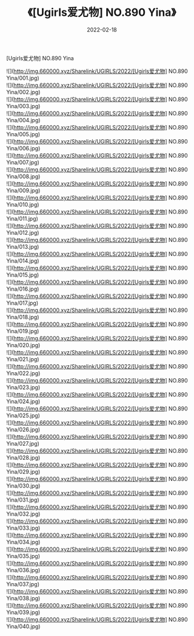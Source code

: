 ﻿---
layout: post
title:  《[Ugirls爱尤物] NO.890 Yina》
date:   2022-02-18
img: http://img.660000.xyz/Sharelink/UGIRLS/2022/[Ugirls爱尤物] NO.890 Yina/000.jpg
categories: [美女, 清纯, 唯美]
---

[Ugirls爱尤物] NO.890 Yina

 ![](http://img.660000.xyz/Sharelink/UGIRLS/2022/[Ugirls爱尤物] NO.890 Yina/001.jpg) <br>![](http://img.660000.xyz/Sharelink/UGIRLS/2022/[Ugirls爱尤物] NO.890 Yina/002.jpg) <br>![](http://img.660000.xyz/Sharelink/UGIRLS/2022/[Ugirls爱尤物] NO.890 Yina/003.jpg) <br>![](http://img.660000.xyz/Sharelink/UGIRLS/2022/[Ugirls爱尤物] NO.890 Yina/004.jpg) <br>![](http://img.660000.xyz/Sharelink/UGIRLS/2022/[Ugirls爱尤物] NO.890 Yina/005.jpg) <br>![](http://img.660000.xyz/Sharelink/UGIRLS/2022/[Ugirls爱尤物] NO.890 Yina/006.jpg) <br>![](http://img.660000.xyz/Sharelink/UGIRLS/2022/[Ugirls爱尤物] NO.890 Yina/007.jpg) <br>![](http://img.660000.xyz/Sharelink/UGIRLS/2022/[Ugirls爱尤物] NO.890 Yina/008.jpg) <br>![](http://img.660000.xyz/Sharelink/UGIRLS/2022/[Ugirls爱尤物] NO.890 Yina/009.jpg) <br>![](http://img.660000.xyz/Sharelink/UGIRLS/2022/[Ugirls爱尤物] NO.890 Yina/010.jpg) <br>![](http://img.660000.xyz/Sharelink/UGIRLS/2022/[Ugirls爱尤物] NO.890 Yina/011.jpg) <br>![](http://img.660000.xyz/Sharelink/UGIRLS/2022/[Ugirls爱尤物] NO.890 Yina/012.jpg) <br>![](http://img.660000.xyz/Sharelink/UGIRLS/2022/[Ugirls爱尤物] NO.890 Yina/013.jpg) <br>![](http://img.660000.xyz/Sharelink/UGIRLS/2022/[Ugirls爱尤物] NO.890 Yina/014.jpg) <br>![](http://img.660000.xyz/Sharelink/UGIRLS/2022/[Ugirls爱尤物] NO.890 Yina/015.jpg) <br>![](http://img.660000.xyz/Sharelink/UGIRLS/2022/[Ugirls爱尤物] NO.890 Yina/016.jpg) <br>![](http://img.660000.xyz/Sharelink/UGIRLS/2022/[Ugirls爱尤物] NO.890 Yina/017.jpg) <br>![](http://img.660000.xyz/Sharelink/UGIRLS/2022/[Ugirls爱尤物] NO.890 Yina/018.jpg) <br>![](http://img.660000.xyz/Sharelink/UGIRLS/2022/[Ugirls爱尤物] NO.890 Yina/019.jpg) <br>![](http://img.660000.xyz/Sharelink/UGIRLS/2022/[Ugirls爱尤物] NO.890 Yina/020.jpg) <br>![](http://img.660000.xyz/Sharelink/UGIRLS/2022/[Ugirls爱尤物] NO.890 Yina/021.jpg) <br>![](http://img.660000.xyz/Sharelink/UGIRLS/2022/[Ugirls爱尤物] NO.890 Yina/022.jpg) <br>![](http://img.660000.xyz/Sharelink/UGIRLS/2022/[Ugirls爱尤物] NO.890 Yina/023.jpg) <br>![](http://img.660000.xyz/Sharelink/UGIRLS/2022/[Ugirls爱尤物] NO.890 Yina/024.jpg) <br>![](http://img.660000.xyz/Sharelink/UGIRLS/2022/[Ugirls爱尤物] NO.890 Yina/025.jpg) <br>![](http://img.660000.xyz/Sharelink/UGIRLS/2022/[Ugirls爱尤物] NO.890 Yina/026.jpg) <br>![](http://img.660000.xyz/Sharelink/UGIRLS/2022/[Ugirls爱尤物] NO.890 Yina/027.jpg) <br>![](http://img.660000.xyz/Sharelink/UGIRLS/2022/[Ugirls爱尤物] NO.890 Yina/028.jpg) <br>![](http://img.660000.xyz/Sharelink/UGIRLS/2022/[Ugirls爱尤物] NO.890 Yina/029.jpg) <br>![](http://img.660000.xyz/Sharelink/UGIRLS/2022/[Ugirls爱尤物] NO.890 Yina/030.jpg) <br>![](http://img.660000.xyz/Sharelink/UGIRLS/2022/[Ugirls爱尤物] NO.890 Yina/031.jpg) <br>![](http://img.660000.xyz/Sharelink/UGIRLS/2022/[Ugirls爱尤物] NO.890 Yina/032.jpg) <br>![](http://img.660000.xyz/Sharelink/UGIRLS/2022/[Ugirls爱尤物] NO.890 Yina/033.jpg) <br>![](http://img.660000.xyz/Sharelink/UGIRLS/2022/[Ugirls爱尤物] NO.890 Yina/034.jpg) <br>![](http://img.660000.xyz/Sharelink/UGIRLS/2022/[Ugirls爱尤物] NO.890 Yina/035.jpg) <br>![](http://img.660000.xyz/Sharelink/UGIRLS/2022/[Ugirls爱尤物] NO.890 Yina/036.jpg) <br>![](http://img.660000.xyz/Sharelink/UGIRLS/2022/[Ugirls爱尤物] NO.890 Yina/037.jpg) <br>![](http://img.660000.xyz/Sharelink/UGIRLS/2022/[Ugirls爱尤物] NO.890 Yina/038.jpg) <br>![](http://img.660000.xyz/Sharelink/UGIRLS/2022/[Ugirls爱尤物] NO.890 Yina/039.jpg) <br>![](http://img.660000.xyz/Sharelink/UGIRLS/2022/[Ugirls爱尤物] NO.890 Yina/040.jpg) <br>